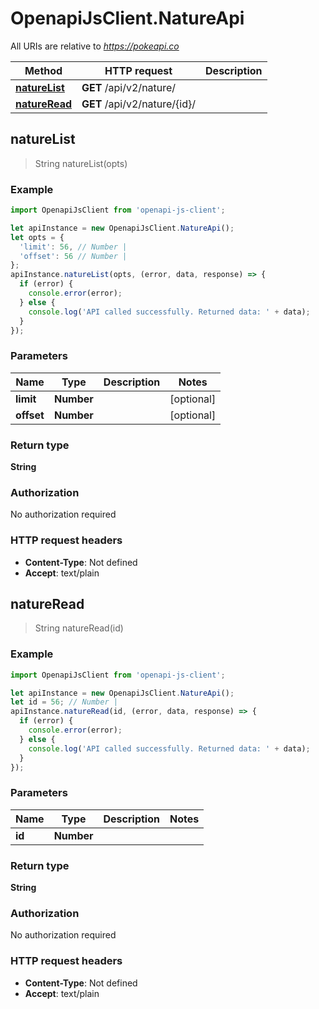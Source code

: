 # OpenapiJsClient.NatureApi

All URIs are relative to *https://pokeapi.co*

Method | HTTP request | Description
------------- | ------------- | -------------
[**natureList**](NatureApi.md#natureList) | **GET** /api/v2/nature/ | 
[**natureRead**](NatureApi.md#natureRead) | **GET** /api/v2/nature/{id}/ | 



## natureList

> String natureList(opts)



### Example

```javascript
import OpenapiJsClient from 'openapi-js-client';

let apiInstance = new OpenapiJsClient.NatureApi();
let opts = {
  'limit': 56, // Number | 
  'offset': 56 // Number | 
};
apiInstance.natureList(opts, (error, data, response) => {
  if (error) {
    console.error(error);
  } else {
    console.log('API called successfully. Returned data: ' + data);
  }
});
```

### Parameters


Name | Type | Description  | Notes
------------- | ------------- | ------------- | -------------
 **limit** | **Number**|  | [optional] 
 **offset** | **Number**|  | [optional] 

### Return type

**String**

### Authorization

No authorization required

### HTTP request headers

- **Content-Type**: Not defined
- **Accept**: text/plain


## natureRead

> String natureRead(id)



### Example

```javascript
import OpenapiJsClient from 'openapi-js-client';

let apiInstance = new OpenapiJsClient.NatureApi();
let id = 56; // Number | 
apiInstance.natureRead(id, (error, data, response) => {
  if (error) {
    console.error(error);
  } else {
    console.log('API called successfully. Returned data: ' + data);
  }
});
```

### Parameters


Name | Type | Description  | Notes
------------- | ------------- | ------------- | -------------
 **id** | **Number**|  | 

### Return type

**String**

### Authorization

No authorization required

### HTTP request headers

- **Content-Type**: Not defined
- **Accept**: text/plain


